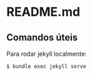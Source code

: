 # README.md

## Comandos úteis

Para rodar jekyll localmente:

```bash
$ bundle exec jekyll serve
```
